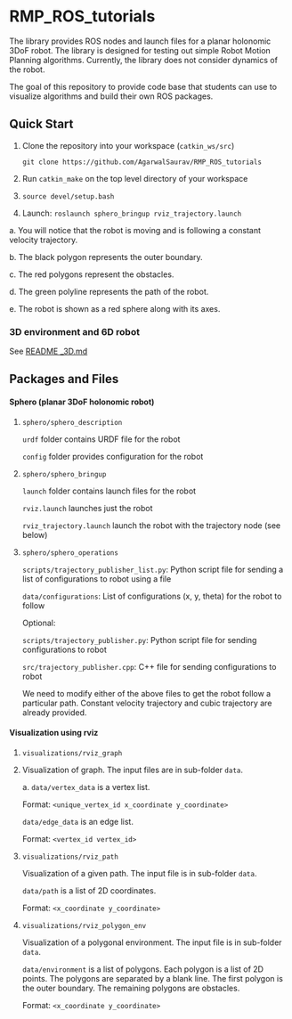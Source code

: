 # RMP_ROS_tutorials

The library provides ROS nodes and launch files for a planar holonomic 3DoF robot. The library is designed for testing out simple Robot Motion Planning algorithms. Currently, the library does not consider dynamics of the robot.

The goal of this repository to provide code base that students can use to visualize algorithms and build their own ROS packages.

## Quick Start

1. Clone the repository into your workspace (`catkin_ws/src`)
   
   `git clone https://github.com/AgarwalSaurav/RMP_ROS_tutorials`
   
2. Run `catkin_make` on the top level directory of your workspace

3. `source devel/setup.bash`

4. Launch:
   `roslaunch sphero_bringup rviz_trajectory.launch`

a. You will notice that the robot is moving and is following a constant velocity trajectory.

b. The black polygon represents the outer boundary.

c. The red polygons represent the obstacles.

d. The green polyline represents the path of the robot.

e. The robot is shown as a red sphere along with its axes.



### 3D environment and 6D robot

See [README _3D.md](README_3D.md)



## Packages and Files

#### Sphero (planar 3DoF holonomic robot)

1. `sphero/sphero_description`
   
   `urdf` folder contains URDF file for the robot

   `config` folder provides configuration for the robot
   
2. `sphero/sphero_bringup`

   `launch` folder contains launch files for the robot

   `rviz.launch` launches just the robot

   `rviz_trajectory.launch` launch the robot with the trajectory node (see below)

3. `sphero/sphero_operations`
   
   `scripts/trajectory_publisher_list.py`: Python script file for sending a list of configurations to robot using a file
   
   `data/configurations`: List of configurations (x, y, theta) for the robot to follow
   
   Optional:
   
   `scripts/trajectory_publisher.py`: Python script file for sending configurations to robot
   
   `src/trajectory_publisher.cpp`: C++ file for sending configurations to robot
   
   We need to modify either of the above files to get the robot follow a particular path. Constant velocity trajectory and cubic trajectory are already provided.
   
   

#### Visualization using rviz

1. `visualizations/rviz_graph`
   
2. Visualization of graph. The input files are in sub-folder `data`.

   a. `data/vertex_data` is a vertex list.

   Format: `<unique_vertex_id x_coordinate y_coordinate>`

   `data/edge_data` is an edge list.

   Format: `<vertex_id vertex_id>`

3. `visualizations/rviz_path`

   Visualization of a given path. The input file is in sub-folder `data`.

   `data/path` is a list of 2D coordinates.

   Format: `<x_coordinate y_coordinate>`

4. `visualizations/rviz_polygon_env`

   Visualization of a polygonal environment. The input file is in sub-folder `data`.

   `data/environment` is a list of polygons. Each polygon is a list of 2D points. The polygons are separated by a blank line. The first polygon is the outer boundary. The remaining polygons are obstacles.

   Format: `<x_coordinate y_coordinate>`

   
